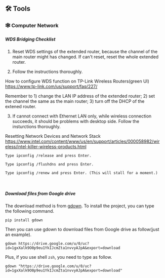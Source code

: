 ## 🛠 Tools

### 🕸️ Computer Network

##### WDS Bridging Checklist

1. Reset WDS settings of the extended router, because the channel of the main router might has changed. If can't reset, reset the whole extended router.

2. Follow the instructions thoroughly. 

How to configure WDS function on TP-Link Wireless Routers(green UI)
https://www.tp-link.com/us/support/faq/227/

Remember to 1) change the LAN IP address of the extended router; 2) set the channel the same as the main router; 3) turn off the DHCP of the extened router.

3. If cannot connect with Ethernet LAN only, while wireless connection succeeds, it should be problems with desktop side. Follow the insturctions thoroughly.

Resetting Network Devices and Network Stack
https://www.intel.com/content/www/us/en/support/articles/000058982/wireless/intel-killer-wireless-products.html

```
Type ipconfig /release and press Enter.

Type ipconfig /flushdns and press Enter.

Type ipconfig /renew and press Enter. (This will stall for a moment.)
```



<br>

##### Download files from Google drive

The download method is from [gdown](https://github.com/wkentaro/gdown). To install the project, you can type the following command.

```
pip install gdown
```
Then you can use gdown to download files from Google drive as follow(just an example).
```
gdown https://drive.google.com/u/0/uc?id=1gxXalk9O0p9eu1YkIJcmZta1nvvyAJpA&export=download
```
Plus, if you use shell  ```zsh```, you need to type as follow.
```
gdown "https://drive.google.com/u/0/uc?id=1gxXalk9O0p9eu1YkIJcmZta1nvvyAJpA&export=download"
```
